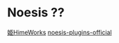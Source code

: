 # Noesis ??

[姫HimeWorks](http://himeworks.com/noesis-plugins/ )
[noesis-plugins-official](https://github.com/Techokami/noesis-plugins-official )

